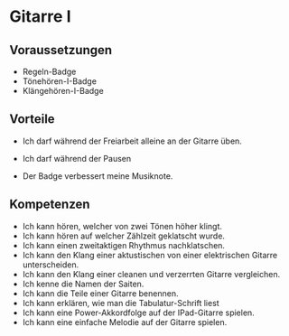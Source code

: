 # Gitarre I

## Voraussetzungen

- Regeln-Badge
- Tönehören-I-Badge
- Klängehören-I-Badge

## Vorteile

- Ich darf während der Freiarbeit alleine an der Gitarre üben.
    
- Ich darf während der Pausen
    
- Der Badge verbessert meine Musiknote.
    

## Kompetenzen

- Ich kann hören, welcher von zwei Tönen höher klingt.
- Ich kann hören auf welcher Zählzeit geklatscht wurde.
- Ich kann einen zweitaktigen Rhythmus nachklatschen.
- Ich kann den Klang einer aktustischen von einer elektrischen Gitarre unterscheiden.
- Ich kann den Klang einer cleanen und verzerrten Gitarre vergleichen.
- Ich kenne die Namen der Saiten.
- Ich kann die Teile einer Gitarre benennen.
- Ich kann erklären, wie man die Tabulatur-Schrift liest
- Ich kann eine Power-Akkordfolge auf der IPad-Gitarre spielen.
- Ich kann eine einfache Melodie auf der Gitarre spielen.